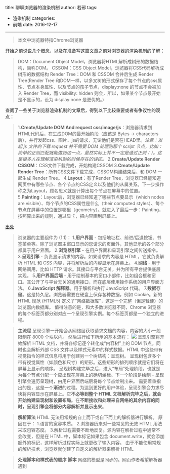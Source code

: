 title: 聊聊浏览器的渲染机制
author: 若邪
tags:
 - 渲染机制
categories:
 - 前端
date: 2016-12-17
---
>本文中浏览器特指Chrome浏览器

开始之前说说几个概念，以及在准备写这篇文章之前对浏览器的渲染机制的了解：
>DOM：Document Object Model，浏览器将HTML解析成树形的数据结构，简称DOM。
CSSOM：CSS Object Model，浏览器将CSS代码解析成树形的数据结构
Render Tree：DOM 和 CSSOM 合并后生成 Render Tree(Render Tree 和DOM一样，以多叉树的形式保存了每个节点的css属性、节点本身属性、以及节点的孩子节点，display:none 的节点不会被加入 Render Tree，而 visibility: hidden 则会，所以，如果某个节点最开始是不显示的，设为 display:none 是更优的。)

查阅了一些关于浏览器渲染机制的文章后，得到以下比较重要或者有争议性的观点：
>1.**Create/Update DOM And request css/image/js**：浏览器请求到HTML代码后，在生成DOM的最开始阶段（应该是 Bytes → characters 后），并行发起css、图片、js的请求，无论他们是否在HEAD里。*注意：发起 js 文件的下载 request 并不需要 DOM 处理到那个 script 节点，比如：简单的正则匹配就能做到这一点，虽然实际上并不一定是通过正则：）。这是很多人在理解渲染机制的时候存在的误区。*
2.**Create/Update Render CSSOM**：CSS文件下载完成，开始构建CSSOM
3.**Create/Update Render Tree**：所有CSS文件下载完成，CSSOM构建结束后，和 DOM 一起生成 Render Tree。
4.**Layout**：有了Render Tree，浏览器已经能知道网页中有哪些节点、各个节点的CSS定义以及他们的从属关系。下一步操作称之为Layout，顾名思义就是计算出每个节点在屏幕中的位置。
5.**Painting**：Layout后，浏览器已经知道了哪些节点要显示（which nodes are visible）、每个节点的CSS属性是什么（their computed styles）、每个节点在屏幕中的位置是哪里（geometry）。就进入了最后一步：Painting，按照算出来的规则，通过显卡，把内容画到屏幕上。

[出处](https://segmentfault.com/a/1190000004292479)

>浏览器的主要组件为 (1.1)：
1.**用户界面** - 包括地址栏、前进/后退按钮、书签菜单等。除了浏览器主窗口显示的您请求的页面外，其他显示的各个部分都属于用户界面。
2.**浏览器引擎** - 在用户界面和呈现引擎之间传送指令。
3.**呈现引擎** - 负责显示请求的内容。如果请求的内容是 HTML，它就负责解析 HTML 和 CSS 内容，并将解析后的内容显示在屏幕上。
4.**网络** - 用于网络调用，比如 HTTP 请求。其接口与平台无关，并为所有平台提供底层实现。
5.**用户界面后端** - 用于绘制基本的窗口小部件，比如组合框和窗口。其公开了与平台无关的通用接口，而在底层使用操作系统的用户界面方法。
6.**JavaScript 解释器**。用于解析和执行 JavaScript 代码。
7.**数据存储**。这是持久层。浏览器需要在硬盘上保存各种数据，例如 Cookie。新的 HTML 规范 (HTML5) 定义了“网络数据库”，这是一个完整（但是轻便）的浏览器内数据库。
值得注意的是，和大多数浏览器不同，Chrome 浏览器的每个标签页都分别对应一个呈现引擎实例。每个标签页都是一个独立的进程。

>**主流程**
呈现引擎一开始会从网络层获取请求文档的内容，内容的大小一般限制在 8000 个块以内。
然后进行如下所示的基本流程：
![](https://www.html5rocks.com/zh/tutorials/internals/howbrowserswork/flow.png)
呈现引擎将开始解析 HTML 文档，并将各标记逐个转化成“内容树”上的 DOM 节点。同时也会解析外部 CSS 文件以及样式元素中的样式数据。HTML 中这些带有视觉指令的样式信息将用于创建另一个树结构：呈现树。
呈现树包含多个带有视觉属性（如颜色和尺寸）的矩形。这些矩形的排列顺序就是它们将在屏幕上显示的顺序。
呈现树构建完毕之后，进入“布局”处理阶段，也就是为每个节点分配一个应出现在屏幕上的确切坐标。下一个阶段是绘制 - 呈现引擎会遍历呈现树，由用户界面后端层将每个节点绘制出来。
需要着重指出的是，这是一个**渐进**的过程。为达到更好的用户体验，呈现引擎会力求尽快将内容显示在屏幕上。它**不必等到整个 HTML 文档解析完毕之后，就会开始构建呈现树和设置布局**。在**不断接收和处理来自网络的其余内容的同时，呈现引擎会将部分内容解析并显示出来**。

>**解析算法**
HTML 无法用常规的自上而下或自下而上的解析器进行解析。
原因在于：
    1.语言的宽容本质。
    2.浏览器历来对一些常见的无效 HTML 用法采取包容态度。
    3.解析过程需要不断地反复。源内容在解析过程中通常不会改变，但是在 HTML 中，脚本标记如果包含 document.write，就会添加额外的标记，这样解析过程实际上就更改了输入内容。
由于不能使用常规的解析技术，浏览器就创建了自定义的解析器来解析 HTML

>**处理脚本和样式表的顺序**
**脚本**
网络的模型是同步的。网页作者希望解析器遇到 <script> 标记时立即解析并执行脚本。文档的解析将停止，直到脚本执行完毕。如果脚本是外部的，那么解析过程会停止，直到从网络同步抓取资源完成后再继续。此模型已经使用了多年，也在 HTML4 和 HTML5 规范中进行了指定。作者也可以将脚本标注为“defer”，这样它就不会停止文档解析，而是等到解析结束才执行。HTML5 增加了一个选项，可将脚本标记为异步，以便由其他线程解析和执行。
**预解析**
WebKit 和 Firefox 都进行了这项优化。在执行脚本时，其他线程会解析文档的其余部分，找出并加载需要通过网络加载的其他资源。通过这种方式，资源可以在并行连接上加载，从而提高总体速度。请注意，预解析器不会修改 DOM 树，而是将这项工作交由主解析器处理；预解析器只会解析外部资源（例如外部脚本、样式表和图片）的引用。
**样式表**
另一方面，样式表有着不同的模型。理论上来说，应用样式表不会更改 DOM 树，因此似乎没有必要等待样式表并停止文档解析。但这涉及到一个问题，就是脚本在文档解析阶段会请求样式信息。如果当时还没有加载和解析样式，脚本就会获得错误的回复，这样显然会产生很多问题。这看上去是一个非典型案例，但事实上非常普遍。Firefox 在样式表加载和解析的过程中，会禁止所有脚本。而对于 WebKit 而言，仅当脚本尝试访问的样式属性可能受尚未加载的样式表影响时，它才会禁止该脚本。
**呈现树构建**
在 DOM 树构建的同时，浏览器还会构建另一个树结构：呈现树。这是由可视化元素按照其显示顺序而组成的树，也是文档的可视化表示。它的作用是让您按照正确的顺序绘制内容。

[出处](https://www.html5rocks.com/zh/tutorials/internals/howbrowserswork/#The_order_of_processing_scripts_and_style_sheets)

根据以上长篇大论，可以归结为以下几点：
>**[文章一](https://segmentfault.com/a/1190000004292479)**：
1.浏览器请求到html结构后，并发请求js,css,图片等资源，并不是解析到相应节点才去发送网络请求。

>**[文章二](https://www.html5rocks.com/zh/tutorials/internals/howbrowserswork/#The_order_of_processing_scripts_and_style_sheets)**：
1.HTML解析为dom树，不是简单的自上而下，而是需要不断地反复，比如解析到脚本标签，脚本修改之前已经解析的dom，这就要往回重新解析一遍
2.HTML 解析一部分就显示一部分（不管样式表是否已经下载完成）
3.<script> 标记会阻塞文档的解析(DOM树的构建)直到脚本执行完，如果脚本是外部的，需等到脚本下载并执行完成才继续往下解析。
4.外部资源是解析过程中预解析加载的(脚本阻塞了解析，其他线程会解析文档的其余部分，找出并加载)，而不是一开始就一起请求的(实际上看起来也是并发请求的，因为请求不相互依赖)

为了直观的观察浏览器加载和渲染的细节，本地用nodejs搭建一个简单的HTTP Server。
server.js:
```
const http = require('http');
const fs = require('fs');
const hostname = '127.0.0.1';
const port = 8080;
http.createServer((req, res) => {
    if (req.url == '/a.js') {
        fs.readFile('a.js', 'utf-8', function (err, data) {
            res.writeHead(200, {'Content-Type': 'text/plain'});
            setTimeout(function () {
                res.write(data);
                res.end()
            }, 10000)
        })
    } else if (req.url == '/b.js') {
        fs.readFile('b.js', 'utf-8', function (err, data) {
            res.writeHead(200, {'Content-Type': 'text/plain'});
            res.write(data);
            res.end()
        })
    } else if (req.url == '/style.css') {
        fs.readFile('style.css', 'utf-8', function (err, data) {
            res.writeHead(200, {'Content-Type': 'text/css'});
            res.write(data);
            res.end()
        })
    } else if (req.url == '/index.html') {
        fs.readFile('index.html', 'utf-8', function (err, data) {
            res.writeHead(200, {'Content-Type': 'text/html'});
            res.write(data);
            res.end()
        })
    }
}).listen(port, hostname, () => {
    console.log('Server running at ' + hostname);
});
```
index.html:
```
<!DOCTYPE html>
<html>
<head>
    <meta charset="utf-8">
    <meta http-equiv="cache-control" content="no-cache,no-store, must-revalidate"/>
    <meta http-equiv="X-UA-Compatible" content="IE=edge">
    <title>浏览器渲染</title>
    <script src='http://127.0.0.1:8080/a.js'></script>
    <link rel="stylesheet" href="http://127.0.0.1:8080/style.css">
</head>
<body>
<p id='hh'>1111111</p>
<script src='http://127.0.0.1:8080/b.js'></script>
<p>222222</p>
<p>3333333</p>
</body>
</html>
```
可以看到，服务端将对a.js的请求延迟10秒返回。

Server启动后，在chrome浏览器中打开http://127.0.0.1:8080/index.html

### 外部资源是如何请求的

看一下TimeLine

![](http://upload-images.jianshu.io/upload_images/2125695-c94bff6f56b4d287.png?imageMogr2/auto-orient/strip%7CimageView2/2/w/1240)

可以看到，第一次解析html的时候，外部资源好像是一起请求的，最后一次Finish Loading是a.js的，因为服务端延迟的10秒钟。文章二中说资源是预解析加载的，就是说style.css和b.js是a.js造成阻塞的时候才发起的请求，图中也是可以解释得通，因为第一次Parse HTML的时候就遇到阻塞，然后预解析就去发起请求，所以看起来是一起请求的。
将index.html内容增加足够多，并且在最后面才加入script:
```
<!DOCTYPE html>
<html>
<head>
    <meta charset="utf-8">
    <meta http-equiv="cache-control" content="no-cache,no-store, must-revalidate"/>
    <meta http-equiv="X-UA-Compatible" content="IE=edge">
    <title>浏览器渲染</title>
    <link rel="stylesheet" href="http://127.0.0.1:8080/style.css">
</head>
<body>
<p id='hh'>1111111</p>
<p>重复</p>
<p>重复</p>
....
....重复5000行
<script src='http://127.0.0.1:8080/b.js'></script>
<script src='http://127.0.0.1:8080/a.js'></script>
<p>3333333</p>
</body>
</html>
```
多刷新几次，查看TimeLine

![](http://upload-images.jianshu.io/upload_images/2125695-a083e77f86cbdd64.png?imageMogr2/auto-orient/strip%7CimageView2/2/w/1240)

![](http://upload-images.jianshu.io/upload_images/2125695-969ad259436c806f.png?imageMogr2/auto-orient/strip%7CimageView2/2/w/1240)
可以发现，当html内容太多的时候，浏览器需要分段接收，解析的时候也要分段解析。还可以看到，请求资源的时机是无法确定的，但肯定不是同时请求的，也不是解析到指定标签的时候才去请求，浏览器会自行判断，如果当前操作比较耗时，就会去加载后面的资源。

#### HTML 是否解析一部分就显示一部分

修改 index.html：
```
<!DOCTYPE html>
<html>
<head>
    <meta charset="utf-8">
    <meta http-equiv="cache-control" content="no-cache,no-store, must-revalidate"/>
    <meta http-equiv="X-UA-Compatible" content="IE=edge">
    <title>浏览器渲染</title>
    <link rel="stylesheet" href="http://127.0.0.1:8080/style.css">
</head>
<body>
<p id='hh'>1111111</p>
<p>222222</p>
<script src='http://127.0.0.1:8080/b.js'></script>
<script src='http://127.0.0.1:8080/a.js'></script>
<p>3333333</p>
</body>
</html>
```
![](http://upload-images.jianshu.io/upload_images/2125695-158f157de2dcfe94.gif?imageMogr2/auto-orient/strip)
因为a.js的延迟，解析到a.js所在的script标签的时候，a.js还没有下载完成，阻塞并停止解析，之前解析的已经绘制显示出来了。当a.js下载完成并执行完之后继续后面的解析。当然，浏览器不是解析一个标签就绘制显示一次，当遇到阻塞或者比较耗时的操作的时候才会先绘制一部分解析好的。

#### <script>标签的位置对HTML解析有什么影响
修改index.html：
```
<!DOCTYPE html>
<html>
<head>
    <meta charset="utf-8">
    <meta http-equiv="cache-control" content="no-cache,no-store, must-revalidate"/>
    <meta http-equiv="X-UA-Compatible" content="IE=edge">
    <title>浏览器渲染</title>
    <link rel="stylesheet" href="http://127.0.0.1:8080/style.css">
    <script src='http://127.0.0.1:8080/b.js'></script>
    <script src='http://127.0.0.1:8080/a.js'></script>
</head>
<body>
<p id='hh'>1111111</p>
<p>222222</p>
<p>3333333</p>
</body>
</html>
```

![](http://upload-images.jianshu.io/upload_images/2125695-26b26dfb7981d3f6.gif?imageMogr2/auto-orient/strip)
还是因为a.js的阻塞使得解析停止，a.js下载完成之前，页面无法显示任何东西。
![](http://upload-images.jianshu.io/upload_images/2125695-f0832497c722b2ee.png?imageMogr2/auto-orient/strip%7CimageView2/2/w/1240)
整个处理过程中，Parse HTML 3次，计算元素样式1次，页面布局计算1次，绘制一次。

修改index.html：
```
<!DOCTYPE html>
<html>
<head>
    <meta charset="utf-8">
    <meta http-equiv="cache-control" content="no-cache,no-store, must-revalidate"/>
    <meta http-equiv="X-UA-Compatible" content="IE=edge">
    <title>浏览器渲染</title>
    <link rel="stylesheet" href="http://127.0.0.1:8080/style.css">
</head>
<body>
<p id='hh'>1111111</p>
<p>222222</p>
<p>3333333</p>
<script src='http://127.0.0.1:8080/b.js'></script>
<script src='http://127.0.0.1:8080/a.js'></script>
</body>
</html>
```
![](http://upload-images.jianshu.io/upload_images/2125695-3cc4c4bf49217436.gif?imageMogr2/auto-orient/strip)

解析到a.js部分的时候，页面要显示的东西已经解析完了，a.js不会影响页面的呈现速度。
![](http://upload-images.jianshu.io/upload_images/2125695-e794dfa1aac30651.png?imageMogr2/auto-orient/strip%7CimageView2/2/w/1240)
整个处理过程中，Parse HTML 3次，计算元素样式2次，页面布局计算1次，绘制一次。

修改index.html
```
<!DOCTYPE html>
<html>
<head>
    <meta charset="utf-8">
    <meta http-equiv="cache-control" content="no-cache,no-store, must-revalidate"/>
    <meta http-equiv="X-UA-Compatible" content="IE=edge">
    <title>浏览器渲染</title>
    <link rel="stylesheet" href="http://127.0.0.1:8080/style.css">
</head>
<body>
<p id='hh'>1111111</p>
<script src='http://127.0.0.1:8080/b.js'></script>
<script src='http://127.0.0.1:8080/a.js'></script>
<p>222222</p>
<p>3333333</p>
</body>
</html>
```
![](http://upload-images.jianshu.io/upload_images/2125695-0dcaaf21c8a38aa5.gif?imageMogr2/auto-orient/strip)
阻塞后面的解析，导致不能很快的显示。

![](http://upload-images.jianshu.io/upload_images/2125695-3dce52c52ab84223.png?imageMogr2/auto-orient/strip%7CimageView2/2/w/1240)

整个处理过程中，Parse HTML 3次，计算元素样式2次，页面布局计算2次，绘制2次。
可以发现浏览器优化得非常好，当阻塞在a.js的时候，现将已经解析的部分显示（计算元素样式，布局排版，绘制），当a.js下载好后接着解析和显示后面的（因为a.js后面还有要显示到页面上的元素，所以还需要进行1次计算元素样式，布局排版，绘制）

修改index.html
```
<!DOCTYPE html>
<html>
<head>
    <meta charset="utf-8">
    <meta http-equiv="cache-control" content="no-cache,no-store, must-revalidate"/>
    <meta http-equiv="X-UA-Compatible" content="IE=edge">
    <title>浏览器渲染</title>
    <link rel="stylesheet" href="http://127.0.0.1:8080/style.css">
</head>
<body>
<p id='hh'>1111111</p>
<p>222222</p>
<script src='http://127.0.0.1:8080/a.js'></script>
<p>3333333</p>
<script>
    document.getElementById("hh").style.height="200px";
</script>
</body>
</html>
```
a.js阻塞的时候，排版，绘制1次；a.js下载完后重排，重绘一次；修改DOM,引起重排，重绘一次。是不是这样呢？看下图
![](http://upload-images.jianshu.io/upload_images/2125695-a1003e53325edcdd.png?imageMogr2/auto-orient/strip%7CimageView2/2/w/1240)

事实是修改DOM并没有引起重排，重绘。因为浏览器将a.js下载完成并执行后的一次重排和重绘与修改DOM本应该导致的重排和重绘积攒一批，然后做一次重排，重绘
>浏览器是聪明的，它不会你每改一次样式，它就reflow或repaint一次。**一般来说，浏览器会把这样的操作积攒一批，然后做一次reflow，这又叫异步reflow或增量异步reflow**。但是有些情况浏览器是不会这么做的，比如：resize窗口，改变了页面默认的字体，等。对于这些操作，浏览器会马上进行reflow。

#### css文件的影响
服务端将style.css的相应也设置延迟。
修改index.html：
```
<!DOCTYPE html>
<html>
<head>
    <meta charset="utf-8">
    <meta http-equiv="cache-control" content="no-cache,no-store, must-revalidate"/>
    <meta http-equiv="X-UA-Compatible" content="IE=edge">
    <title>浏览器渲染</title>
    <link rel="stylesheet" href="http://127.0.0.1:8080/style.css">
</head>
<body>
<p id='hh'>1111111</p>
<p>222222</p>
<p>3333333</p>
<script src='http://127.0.0.1:8080/a.js'></script>
</body>
</html>
```
![](http://upload-images.jianshu.io/upload_images/2125695-e422b46948376311.gif?imageMogr2/auto-orient/strip)

可以看出来，css文件不会阻塞HTML解析，但是会阻塞渲染，导致css文件未下载完成之前已经解析好html也无法先显示出来。

接着修改index.html：
```
<!DOCTYPE html>
<html>
<head>
    <meta charset="utf-8">
    <meta http-equiv="cache-control" content="no-cache,no-store, must-revalidate"/>
    <meta http-equiv="X-UA-Compatible" content="IE=edge">
    <title>浏览器渲染</title>
</head>
<body>
<p id='hh'>1111111</p>
<p>222222</p>
<p>3333333</p>
<link rel="stylesheet" href="http://127.0.0.1:8080/style.css">
<script src='http://127.0.0.1:8080/a.js'></script>
</body>
</html>
```
同样阻塞渲染

修改index.html
```
<!DOCTYPE html>
<html>
<head>
    <meta charset="utf-8">
    <meta http-equiv="cache-control" content="no-cache,no-store, must-revalidate"/>
    <meta http-equiv="X-UA-Compatible" content="IE=edge">
    <title>浏览器渲染</title>
    <link rel="stylesheet" href="http://127.0.0.1:8080/style.css" media="print">
</head>
<body>
<p id='hh'>1111111</p>
<p>222222</p>
<p>3333333</p>
<script src='http://127.0.0.1:8080/a.js'></script>
</body>
</html>
```
注意media="print"
![](http://upload-images.jianshu.io/upload_images/2125695-c3e40d64eb51ddbe.gif?imageMogr2/auto-orient/strip)
因为指定了media="print"，样式不起作用，不会阻塞渲染。
><link href="style.css"    rel="stylesheet">
<link href="style.css"    rel="stylesheet" media="all">
<link href="portrait.css" rel="stylesheet media="orientation:portrait">
<link href="print.css"    rel="stylesheet" media="print">
    第一条声明阻塞渲染，匹配所有情况。
    第二条声明一样阻塞渲染："all" 是默认类型，如果你未指定任何类型，则默认为 "all"。因此，第一条声明和第二条声明实际上是一样的。
    第三条声明有一条动态媒体查询，在页面加载时判断。根据页面加载时设备的方向，portrait.css 可能阻塞渲染，也可能不阻塞。
    最后一条声明只适用打印，因此，页面在浏览器中首次加载时，不会阻塞渲染。


但是。。。看一下火狐的表现
![](http://upload-images.jianshu.io/upload_images/2125695-f89c59117b544bb1.gif?imageMogr2/auto-orient/strip)

#### 图片资源的影响
修改index.html
```
<!DOCTYPE html>
<html>
<head>
    <meta charset="utf-8">
    <meta http-equiv="cache-control" content="no-cache,no-store, must-revalidate"/>
    <meta http-equiv="X-UA-Compatible" content="IE=edge">
    <title>浏览器渲染</title>
    <link rel="stylesheet" href="http://127.0.0.1:8080/style.css" media="print">
</head>
<body>
<p id='hh'>1111111</p>
<p>222222</p>
[站外图片上传中……(2)]
<p>3333333</p>
</body>
</html>
```
图片比较大，2M多，但服务端还是要延迟10秒响应。

![](http://upload-images.jianshu.io/upload_images/2125695-885f25070824c811.gif?imageMogr2/auto-orient/strip)

图片既不阻塞解析，也不阻塞渲染。

![](http://upload-images.jianshu.io/upload_images/2125695-e5e8e2a262aeaba7.png?imageMogr2/auto-orient/strip%7CimageView2/2/w/1240)
![](http://upload-images.jianshu.io/upload_images/2125695-045480359bdfb725.png?imageMogr2/auto-orient/strip%7CimageView2/2/w/1240)
![](http://upload-images.jianshu.io/upload_images/2125695-e53be79aa842709d.png?imageMogr2/auto-orient/strip%7CimageView2/2/w/1240)

图片未请求回来之前，先进行一次layout和paint，paint的范围就是页面初始的可视区域。当返回一部分图片信息后（估计是得到了图片的尺寸），再进行一次layout和paint,paint的范围受到图片尺寸的影响。当图片信息全部返回时，最后进行一次paint。
如果固定img的宽高，当返回一部分图片信息后，不会再layout，但仍会paint一次。
补充：图片用作背景（不是写在CSS文件内）是在Recalculate Style的时候才发起的请求，layout、paint次数和固定宽高的img一样。背景图属性写在CSS文件里，则CSS文件下载并执行Recalculate Style的时候才会请求图片。


参考
>[浏览器的渲染原理简介](http://coolshell.cn/articles/9666.html)
[浏览器的工作原理：新式网络浏览器幕后揭秘](https://www.html5rocks.com/zh/tutorials/internals/howbrowserswork/#The_order_of_processing_scripts_and_style_sheets)
[JS 一定要放在 Body 的最底部么？聊聊浏览器的渲染机制](https://segmentfault.com/a/1190000004292479)
[https://blog.chromium.org/2015/03/new-javascript-techniques-for-rapid.html](https://blog.chromium.org/2015/03/new-javascript-techniques-for-rapid.html)
[https://developers.google.cn/web/fundamentals/performance/critical-rendering-path/render-blocking-css](https://developers.google.cn/web/fundamentals/performance/critical-rendering-path/render-blocking-css)